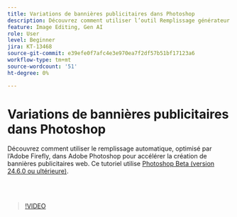 ```yaml
---
title: Variations de bannières publicitaires dans Photoshop
description: Découvrez comment utiliser l’outil Remplissage générateur pour accélérer la création de bannières publicitaires sur le web
feature: Image Editing, Gen AI
role: User
level: Beginner
jira: KT-13468
source-git-commit: e39efe0f7afc4e3e970ea7f2df57b51bf17123a6
workflow-type: tm+mt
source-wordcount: '51'
ht-degree: 0%

---
```


# Variations de bannières publicitaires dans Photoshop

Découvrez comment utiliser le remplissage automatique, optimisé par l’Adobe Firefly, dans Adobe Photoshop pour accélérer la création de bannières publicitaires web. Ce tutoriel utilise [Photoshop Beta (version 24.6.0 ou ultérieure)](https://helpx.adobe.com/x-productkb/global/creative-cloud-beta.html).

<br> 

>[!VIDEO](https://video.tv.adobe.com/v/3420791?quality=12&learn=on&hidetitle=true)
